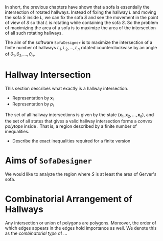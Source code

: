 In short, the previous chapters have shown that a sofa is essentially the intersection of rotated hallways. Instead of fixing the hallway $L$ and moving the sofa $S$ inside $L$, we can fix the sofa $S$ and see the movement in the point of view of $S$ so that $L$ is rotating while containing the sofa $S$. So the problem of maximizing the area of a sofa is to maximize the area of the intersection of all such rotating hallways.

The aim of the software `SofaDesigner` is to maximize the intersection of a finite number of hallways $L_1, L_2, \dots, L_n$ rotated counterclockwise by an angle of $\theta_1, \theta_2, \dots, \theta_n$. 

# Hallway Intersection

This section describes what exactly is a hallway intersection. 
- Representation by $\mathbf{x}_i$
- Representation by $p_i$

The set of all hallway intersections is given by the state $(\mathbf{x}_1, \mathbf{x}_2, \dots, \mathbf{x}_n)$, and the set of all states that gives a valid hallway intersection forms a _convex polytope_ inside . That is, a region described by a finite number of inequalities.
- Describe the exact inequalities required for a finite version 

# Aims of `SofaDesigner`

We would like to analyze the region where $S$ is at least the area of Gerver's sofa. 

# Combinatorial Arrangement of Hallways

Any intersection or union of polygons are polygons. Moreover, the order of which edges appears in the edges hold importance as well. We denote this as the _combinatorial type_ of ...